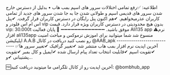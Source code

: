 اطلاعیه:
✅رفع تمامی اختلالات سرور های اسپم بمب هاب
• بدلیل از دسترس خارج شدن سرور های قدیمی اسپم و طولانی شدن جا به جا شدن سرور های جدید از تمامی کاربران عذرمیخواهیم.
✔هم اکنون پنل رایگان در دسترس کاربران قرار گرفت.
✔پنل اس ام اس فلودر و vip بدون هیچ محدودیتی در دسترس کاربران ویژه قرار دارد.
قیمت vip: 30.000t
موفق باشید.
➖➖➖➖➖➖➖➖➖➖➖➖➖
🔴 پایان فعالیت Ali135 app
⚠️نرم افزار ali135app منسوخ شد
شما میتوانید برای اموزش ترموکس و مباحث امنیت اپلیکیشن A.A.B رو نصب کنید
دریافت در کانال
@AAB_apk
-------------------‐--------
✅آخرین اپدیت نرم افزار بمب هاب منتشر شد
✔تغییر گرافیک
✔تغییر سرور ها
✔تقویت اسپم
✔قابلیت انتخاب تعداد پیام ارسال شده
✔ایمیل و کال بمبر
✔تقویت پشتیبانی
✔و...

🆓️آخرین اپدیت رو از کانال تلگرامی ما میتونید دریافت کنید:
@bombhub_app
